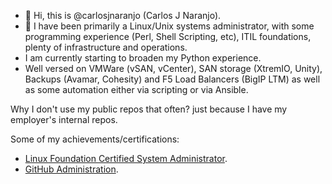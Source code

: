 - 👋 Hi, this is @carlosjnaranjo (Carlos J Naranjo).
- 👀 I have been primarily a Linux/Unix systems administrator, with some programming experience (Perl, Shell Scripting, etc), ITIL foundations, plenty of infrastructure and operations.
- I am currently starting to broaden my Python experience.
- Well versed on VMWare (vSAN, vCenter), SAN storage (XtremIO, Unity), Backups (Avamar, Cohesity) and F5 Load Balancers (BigIP LTM) as well as some automation either via scripting or via Ansible.

Why I don't use my public repos that often? just because I have my employer's internal repos.

Some of my achievements/certifications:
- [Linux Foundation Certified System Administrator](https://www.credly.com/badges/90970ff9-d2b3-418a-b5f7-f8494da44b06/public_url).
- [GitHub Administration](https://www.credly.com/badges/74ab5e83-a19e-489e-b9c5-97d667499122/public_url).
<!---
karlorange/karlorange is a ✨ special ✨ repository because its `README.md` (this file) appears on your GitHub profile.
You can click the Preview link to take a look at your changes.
--->
